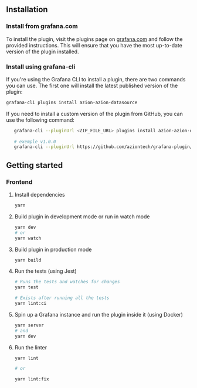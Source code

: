 ## Installation

### Install from grafana.com
To install the plugin, visit the plugins page on [grafana.com](https://grafana.com/grafana/plugins/azion-azion-datasource) and follow the provided instructions. This will ensure that you have the most up-to-date version of the plugin installed.
### Install using grafana-cli
If you're using the Grafana CLI to install a plugin, there are two commands you can use. The first one will install the latest published version of the plugin:
   ```bash
   grafana-cli plugins install azion-azion-datasource
   ```
If you need to install a custom version of the plugin from GitHub, you can use the following command:
```bash
   grafana-cli --pluginUrl <ZIP_FILE_URL> plugins install azion-azion-datasource
   
   # exemple v1.0.0
   grafana-cli --pluginUrl https://github.com/aziontech/grafana-plugin/releases/download/v1.0.0/azion-azion-datasource-1.0.0.zip plugins install azion-azion-datasource

```


## Getting started

### Frontend

1. Install dependencies

   ```bash
   yarn
   ```

2. Build plugin in development mode or run in watch mode

   ```bash
   yarn dev
   # or
   yarn watch
   ```

3. Build plugin in production mode

   ```bash
   yarn build
   ```

4. Run the tests (using Jest)

   ```bash
   # Runs the tests and watches for changes
   yarn test
   
   # Exists after running all the tests
   yarn lint:ci
   ```

5. Spin up a Grafana instance and run the plugin inside it (using Docker)

   ```bash
   yarn server
   # and
   yarn dev 
   ```

6. Run the linter

   ```bash
   yarn lint
   
   # or

   yarn lint:fix
   ```
